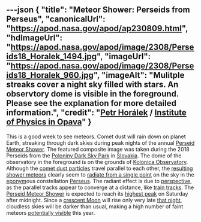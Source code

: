 ---json
{
  "title": "Meteor Shower: Perseids from Perseus",
  "canonicalUrl": "https://apod.nasa.gov/apod/ap230809.html",
  "hdImageUrl": "https://apod.nasa.gov/apod/image/2308/Perseids18_Horalek_1494.jpg",
  "imageUrl": "https://apod.nasa.gov/apod/image/2308/Perseids18_Horalek_960.jpg",
  "imageAlt": "Mulitple streaks cover a night sky filled with stars. An observtory dome is visible in the foreground. Please see the explanation for more detailed information.",
  "credit": "[Petr Horálek](https://www.petrhoralek.com/#about-1) / [Institute of Physics in Opava](https://www.slu.cz/phys/en/)"
}
---

This is a good week to see meteors. Comet dust will rain down on planet Earth, streaking through dark skies during peak nights of the annual [Perseid Meteor Shower](https://apod.nasa.gov/apod/ap180808.html). The featured composite image was taken during the 2018 Perseids from the [Poloniny Dark Sky Park](https://en.wikipedia.org/wiki/Poloniny_Dark-Sky_Park) in [Slovakia](https://en.wikipedia.org/wiki/Slovakia). The dome of the observatory in the foreground is on the grounds of [Kolonica Observatory](https://www.youtube.com/watch?v=3HpMVwLGwOI). Although the [comet dust particles](https://www.universetoday.com/88094/the-perseids-why-is-there-a-meteor-shower/) travel parallel to each other, the [resulting shower meteors](https://solarsystem.nasa.gov/asteroids-comets-and-meteors/meteors-and-meteorites/perseids/in-depth/) clearly seem to [radiate from a single point](https://en.wikipedia.org/wiki/Radiant_(meteor_shower)) on the sky in the [eponym](https://en.wikipedia.org/wiki/Eponym)ous constellation [Perseus](https://en.wikipedia.org/wiki/Perseus_(constellation)). The radiant effect is due to [perspective](https://i.pinimg.com/236x/64/fa/a3/64faa39143ee4aeff8cce3b7e452f4df--forced-perspective.jpg), as the parallel tracks appear to converge at a distance, like [train tracks](http://en.es-static.us/upl/2010/12/railroad-tracks-converge-shutterstock-e1367591337388.jpg). The [Perseid Meteor Shower](https://www.jpl.nasa.gov/video/details.php?id=1584) is expected to reach its [highest peak](https://www.omlet.us/images/originals/cat_on_high_perch.jpg) on Saturday after midnight. Since a [crescent Moon](https://apod.nasa.gov/apod/ap230527.html) will rise only very late [that night](https://www.amsmeteors.org/2023/08/viewing-the-perseid-meteor-shower-in-2023/), cloudless skies will be darker than usual, making a high number of faint meteors [potentially visible](https://solarsystem.nasa.gov/skywatching/whats-up/) this year.
